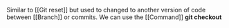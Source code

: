 Similar to [[Git reset]] but used to changed to another version of code between [[Branch]] or commits. We can use the [[Command]] **git checkout** 